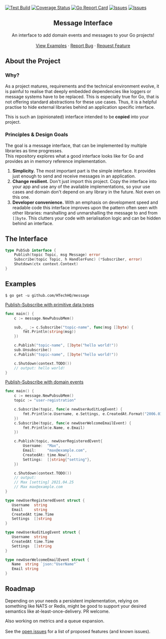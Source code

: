 [![Test Build][github-action-shield]][github-action-url]
[![Coverage Status][coveralls-shield]][coveralls-url]
[![Go Report Card][reportcard-shield]][reportcard-url]
[![Issues][issues-shield]][issues-url]
[![Issues][stars-shield]][stars-url]




<p align="center">
  <h2 align="center">Message Interface</h2>

  <p align="center">
    An interface to add domain events and messages to your Go projects!
    <br />
    <br />
    <a href="https://github.com/HTechHQ/message#examples">View Examples</a>
    ·
    <a href="https://github.com/HTechHQ/message/issues">Report Bug</a>
    ·
    <a href="https://github.com/HTechHQ/message/issues">Request Feature</a>
  </p>
</p>




## About the Project
### Why?
As a project matures, requirements and the technical 
environment evolve, it is painful to realise that deeply embedded
dependencies like loggers or message systems have to be replaced.
This is especially true for Go, that is not offering standard
abstractions for these use cases.
Thus, it is a helpful practise to hide external libraries behind an
application specific interface.

This is such an (opinionated) interface intended to be **copied**
into your project.

### Principles & Design Goals
The goal is a message interface, that can be implemented by multiple libraries
as time progresses.\
This repository explores what a good interface looks like for Go and
provides an in memory reference implementation.

1. **Simplicity.**
   The most important part is the simple interface. It provides just enough
   to send and receive messages in an application.
1. **Change resilient.**
   Don't just import this project. 
   Copy the interface into your app and use any of the 
   available implementations, so your use cases and domain don't depend on any
   library in the future. Not even on this one.
1. **Developer convenience.**
   With an emphasis on development speed and readable code 
   this interface improves upon the pattern often seen with other libraries:
   marshalling and unmarshalling the message to and from `[]byte`.
   This clutters your code with serialisation logic 
   and can be hidden behind an interface.




## The Interface
```go
type PubSub interface {
	Publish(topic Topic, msg Message) error
	Subscribe(topic Topic, h HandlerFunc) (*Subscriber, error)
	Shutdown(ctx context.Context)
}
```




## Examples
```shell
$ go get -u github.com/HTechHQ/message
```


[Publish-Subscribe with primitive data types](examples/pubsub-message/main.go)
```go
func main() {
    c := message.NewPubsubMem()

    sub, _ := c.Subscribe("topic-name", func(msg []byte) {
        fmt.Println(string(msg))
    })

    c.Publish("topic-name", []byte("hello world!"))
    sub.Unsubscribe()
    c.Publish("topic-name", []byte("hello world!"))

    c.Shutdown(context.TODO())
    // output: hello world!
}
```


[Publish-Subscribe with domain events](examples/pubsub-events-conversion/main.go)
```go
func main() {
	c := message.NewPubsubMem()
	topic := "user-registration"

	c.Subscribe(topic, func(e newUserAuditLogEvent) {
		fmt.Println(e.Username, e.Settings, e.CreatedAt.Format("2006.01.02"))
	})
	c.Subscribe(topic, func(e newUserWelcomeEmailEvent) {
		fmt.Println(e.Name, e.Email)
	})

	c.Publish(topic, newUserRegisteredEvent{
		Username:  "Max",
		Email:     "max@example.com",
		CreatedAt: time.Now(),
		Settings:  []string{"setting"},
	})

	c.Shutdown(context.TODO())
	// output:
	// Max [setting] 2021.04.25
	// Max max@example.com
}

type newUserRegisteredEvent struct {
   Username  string
   Email     string
   CreatedAt time.Time
   Settings  []string
}

type newUserAuditLogEvent struct {
   Username  string
   CreatedAt time.Time
   Settings  []string
}

type newUserWelcomeEmailEvent struct {
   Name  string `json:"UserName"`
   Email string
}
```




## Roadmap
Depending on your needs a persistent implementation, relying on something like
NATS or Redis, might be good to support your desired semantics 
like at-least-once-delivery. PR welcome.

Also working on metrics and a queue expansion.
\
\
See the [open issues](https://github.com/HTechHQ/message/issues) for a list of proposed features (and known issues).




<!-- MARKDOWN LINKS & IMAGES -->
[issues-shield]: https://img.shields.io/github/issues/HTechHQ/message?style=flat-square&logo=appveyor
[issues-url]: https://github.com/HTechHQ/message/issues
[stars-shield]: https://img.shields.io/github/stars/HTechHQ/message?style=flat-square&logo=appveyor
[stars-url]: https://github.com/HTechHQ/message/stargazers
[reportcard-shield]: https://goreportcard.com/badge/github.com/HTechHQ/message
[reportcard-url]: https://goreportcard.com/report/github.com/HTechHQ/message
[coveralls-shield]: https://coveralls.io/repos/github/HTechHQ/message/badge.svg?branch=master
[coveralls-url]: https://coveralls.io/github/HTechHQ/message?branch=master
[github-action-shield]: https://github.com/HTechHQ/message/actions/workflows/test.yml/badge.svg
[github-action-url]: https://github.com/HTechHQ/message/actions